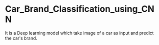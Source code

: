 # Car_Brand_Classification_using_CNN
It is a Deep learning model which take image of a car as input and predict the car's brand. 

